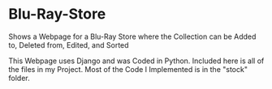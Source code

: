 # Blu-Ray-Store
Shows a Webpage for a Blu-Ray Store where the Collection can be Added to, Deleted from, Edited, and Sorted

This Webpage uses Django and was Coded in Python.
Included here is all of the files in my Project.
Most of the Code I Implemented is in the "stock" folder.
